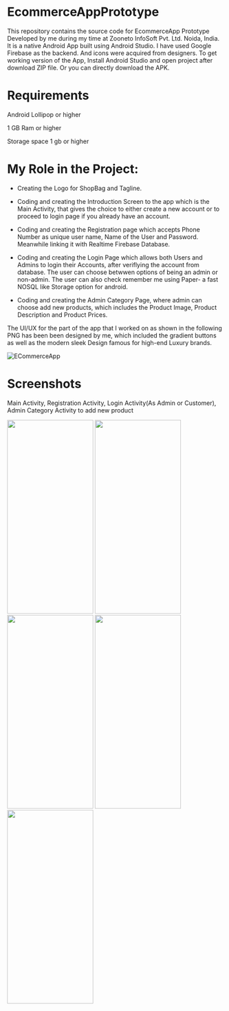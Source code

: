 # EcommerceAppPrototype

This repository contains the source code for EcommerceApp Prototype Developed by me during my time at Zooneto InfoSoft Pvt. Ltd. Noida, India.
It is a native Android App built using Android Studio. I have used Google Firebase as the backend. And icons were acquired from designers.
To get working version of the App, Install Android Studio and open project after download ZIP file. Or you can directly download the APK.

# Requirements

Android Lollipop or higher

1 GB Ram or higher

Storage space 1 gb or higher

# My Role in the Project:

* Creating the Logo for ShopBag and Tagline.

* Coding and creating the Introduction Screen to the app which is the Main Activity, that gives the choice to either create a new account or 
  to proceed to login page if you already have an account.


* Coding and creating the Registration page which accepts Phone Number as unique user name, Name of the User and Password. Meanwhile linking it
  with Realtime Firebase Database.



* Coding and creating the Login Page which allows both Users and Admins to login their Accounts, after veriflying the account from database. 
  The user can choose betwwen options of being an admin or non-admin. 
  The user can also check remember me using Paper- a fast NOSQL like Storage option for android.
  
  
* Coding and creating the Admin Category Page, where admin can choose add new products, which includes the Product Image, Product Description and Product Prices.

The UI/UX for the part of the app that I worked on as shown in the following PNG has been been designed by me, which included the gradient buttons 
as well as the modern sleek Design famous for high-end Luxury brands.

![ECommerceApp](https://user-images.githubusercontent.com/65701541/193419297-f079b95d-8295-4a55-9e74-e5cd06ad62f4.png)
 
# Screenshots

Main Activity, Registration Activity, Login Activity(As Admin or Customer), Admin Category Activity to add new product

<img src="https://user-images.githubusercontent.com/65701541/193439085-09889b2d-3071-4ecc-922a-9ea3d46ad30c.png" width="200" height="450">  <img src="https://user-images.githubusercontent.com/65701541/193439087-75f9c1ed-d98c-4ec0-90b9-1b01d7c1caa4.png" width="200" height="450">  <img src="https://user-images.githubusercontent.com/65701541/193439312-77300dd1-6bae-4412-ae94-09bf53fa9b4e.png" width="200" height="450">  <img src="https://user-images.githubusercontent.com/65701541/193439319-e67dad90-ea59-4286-b711-54ae201ba7ff.png" width="200" height="450">  <img src="https://user-images.githubusercontent.com/65701541/193439317-8dcb90b7-8983-4e01-b501-0e6a6d989627.png" width="200" height="450">


